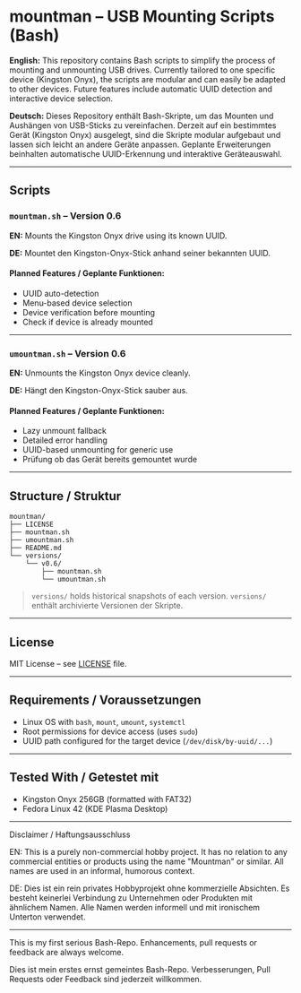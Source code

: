 # mountman – USB Mounting Scripts (Bash)

**English:**
This repository contains Bash scripts to simplify the process of mounting and unmounting USB drives.
Currently tailored to one specific device (Kingston Onyx), the scripts are modular and can easily be adapted to other devices.
Future features include automatic UUID detection and interactive device selection.

**Deutsch:**
Dieses Repository enthält Bash-Skripte, um das Mounten und Aushängen von USB-Sticks zu vereinfachen.
Derzeit auf ein bestimmtes Gerät (Kingston Onyx) ausgelegt, sind die Skripte modular aufgebaut und lassen sich leicht an andere Geräte anpassen.
Geplante Erweiterungen beinhalten automatische UUID-Erkennung und interaktive Geräteauswahl.

---

## Scripts

### `mountman.sh` – Version 0.6

**EN:** Mounts the Kingston Onyx drive using its known UUID.

**DE:** Mountet den Kingston-Onyx-Stick anhand seiner bekannten UUID.

#### Planned Features / Geplante Funktionen:

* UUID auto-detection
* Menu-based device selection
* Device verification before mounting
* Check if device is already mounted

---

### `umountman.sh` – Version 0.6

**EN:** Unmounts the Kingston Onyx device cleanly.

**DE:** Hängt den Kingston-Onyx-Stick sauber aus.

#### Planned Features / Geplante Funktionen:

* Lazy unmount fallback
* Detailed error handling
* UUID-based unmounting for generic use
* Prüfung ob das Gerät bereits gemountet wurde

---

## Structure / Struktur

```text
mountman/
├── LICENSE
├── mountman.sh
├── umountman.sh
├── README.md
└── versions/
    └── v0.6/
        ├── mountman.sh
        └── umountman.sh
```

> `versions/` holds historical snapshots of each version.
> `versions/` enthält archivierte Versionen der Skripte.

---

## License

MIT License – see [LICENSE](./LICENSE) file.

---

## Requirements / Voraussetzungen

* Linux OS with `bash`, `mount`, `umount`, `systemctl`
* Root permissions for device access (uses `sudo`)
* UUID path configured for the target device (`/dev/disk/by-uuid/...`)

---

## Tested With / Getestet mit

* Kingston Onyx 256GB (formatted with FAT32)
* Fedora Linux 42 (KDE Plasma Desktop)

---

Disclaimer / Haftungsausschluss

EN: This is a purely non-commercial hobby project. It has no relation to any commercial entities or products using the name "Mountman" or similar.
All names are used in an informal, humorous context.

DE: Dies ist ein rein privates Hobbyprojekt ohne kommerzielle Absichten. Es besteht keinerlei Verbindung zu Unternehmen oder Produkten mit ähnlichem Namen.
Alle Namen werden informell und mit ironischem Unterton verwendet.

---

This is my first serious Bash-Repo. Enhancements, pull requests or feedback are always welcome.

Dies ist mein erstes ernst gemeintes Bash-Repo. Verbesserungen, Pull Requests oder Feedback sind jederzeit willkommen.

